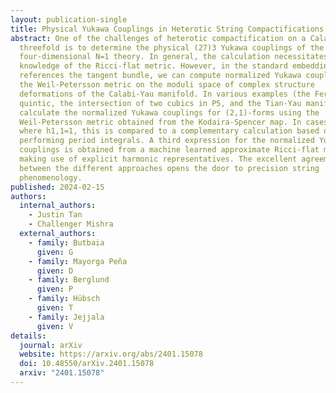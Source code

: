 ```yaml
---
layout: publication-single
title: Physical Yukawa Couplings in Heterotic String Compactifications
abstract: One of the challenges of heterotic compactification on a Calabi-Yau
  threefold is to determine the physical (27)3 Yukawa couplings of the resulting
  four-dimensional N=1 theory. In general, the calculation necessitates
  knowledge of the Ricci-flat metric. However, in the standard embedding, which
  references the tangent bundle, we can compute normalized Yukawa couplings from
  the Weil-Petersson metric on the moduli space of complex structure
  deformations of the Calabi-Yau manifold. In various examples (the Fermat
  quintic, the intersection of two cubics in P5, and the Tian-Yau manifold), we
  calculate the normalized Yukawa couplings for (2,1)-forms using the
  Weil-Petersson metric obtained from the Kodaira-Spencer map. In cases
  where h1,1=1, this is compared to a complementary calculation based on
  performing period integrals. A third expression for the normalized Yukawa
  couplings is obtained from a machine learned approximate Ricci-flat metric
  making use of explicit harmonic representatives. The excellent agreement
  between the different approaches opens the door to precision string
  phenomenology.
published: 2024-02-15
authors:
  internal_authors:
    - Justin Tan
    - Challenger Mishra
  external_authors:
    - family: Butbaia
      given: G
    - family: Mayorga Peña
      given: D
    - family: Berglund
      given: P
    - family: Hübsch
      given: T
    - family: Jejjala
      given: V
details:
  journal: arXiv
  website: https://arxiv.org/abs/2401.15078
  doi: 10.48550/arXiv.2401.15078
  arxiv: "2401.15078"
---
```

